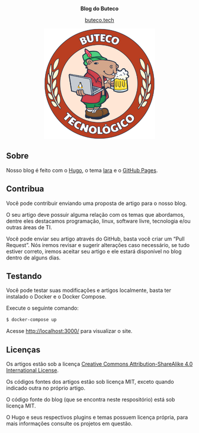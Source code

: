 
<p align="center">
    <b>Blog do Buteco</b>
</p>
<p align="center">
</p>
<p align="center">
    <a href="https://buteco.tech">buteco.tech</a>
</p>

<p align="center"><img text-align="center" width="300" src="https://raw.githubusercontent.com/ButecoOpenSource/logos/master/capivara-completa.svg"></p>

## Sobre

Nosso blog é feito com o [Hugo](https://gohugo.io/), o tema [Iara](https://github.com/alexandrevicenzi/iara) e o [GitHub Pages](https://pages.github.com/).

## Contribua

Você pode contribuir enviando uma proposta de artigo para o nosso blog.

O seu artigo deve possuir alguma relação com os temas que abordamos, dentre eles destacamos programação, linux, software livre, tecnologia e/ou outras áreas de TI.

Você pode enviar seu artigo através do GitHub, basta você criar um “Pull Request”. Nós iremos revisar e sugerir alterações caso necessário, se tudo estiver correto, iremos aceitar seu artigo e ele estará disponível no blog dentro de alguns dias.

## Testando

Você pode testar suas modificações e artigos localmente, basta ter instalado o Docker e o Docker Compose.

Execute o seguinte comando:

```bash
$ docker-compose up
```

Acesse [http://localhost:3000/](http://localhost:3000/) para visualizar o site.

## Licenças

Os artigos estão sob a licença [Creative Commons Attribution-ShareAlike 4.0 International License](http://creativecommons.org/licenses/by-sa/4.0/).

Os códigos fontes dos artigos estão sob licença MIT, exceto quando indicado outra no próprio artigo.

O código fonte do blog (que se encontra neste respositório) está sob licença MIT.

O Hugo e seus respectivos plugins e temas possuem licença própria, para mais informações consulte os projetos em questão.

